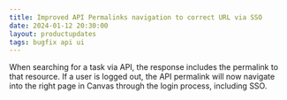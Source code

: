 ```yaml
---
title: Improved API Permalinks navigation to correct URL via SSO
date: 2024-01-12 20:30:00
layout: productupdates
tags: bugfix api ui 
---
```


When searching for a task via API, the response includes the permalink to that resource. If a user is logged out, the API permalink will now navigate into the right page in Canvas through the login process, including SSO. 